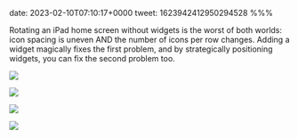 date: 2023-02-10T07:10:17+0000
tweet: 1623942412950294528
%%%

Rotating an iPad home screen without widgets is the worst of both worlds: icon spacing is uneven AND the number of icons per row changes. Adding a widget magically fixes the first problem, and by strategically positioning widgets, you can fix the second problem too.

![](Folm_2UXsAAtYl7.jpg)

![](FolnALKXoAE-hBC.jpg)

![](FolnAm4XEAAAtw3.jpg)

![](FolnA8SXoAMcX4E.jpg)
